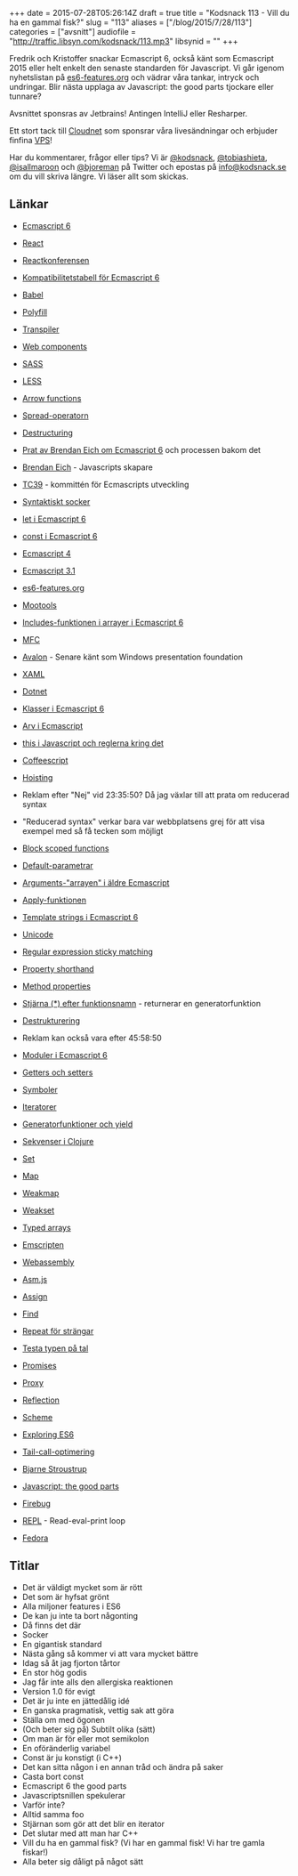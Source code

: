 +++
date = 2015-07-28T05:26:14Z
draft = true
title = "Kodsnack 113 - Vill du ha en gammal fisk?"
slug = "113"
aliases = ["/blog/2015/7/28/113"]
categories = ["avsnitt"]
audiofile = "http://traffic.libsyn.com/kodsnack/113.mp3"
libsynid = ""
+++

Fredrik och Kristoffer snackar Ecmascript 6, också känt som Ecmascript 2015 eller helt enkelt den senaste standarden för Javascript. Vi går igenom nyhetslistan på [es6-features.org](http://es6-features.org) och vädrar våra tankar, intryck och undringar. Blir nästa upplaga av Javascript: the good parts tjockare eller tunnare?

Avsnittet sponsras av Jetbrains! Antingen IntelliJ eller Resharper.

Ett stort tack till [Cloudnet](http://www.cloudnet.se) som sponsrar våra livesändningar och erbjuder finfina  [VPS](http://en.wikipedia.org/wiki/Virtual_private_server)!

Har du kommentarer, frågor eller tips? Vi är [@kodsnack](https://www.twitter.com/kodsnack), [@tobiashieta](https://www.twitter.com/tobiashieta), [@isallmaroon](https://www.twitter.com/isallmaroon) och [@bjoreman](https://www.twitter.com/bjoreman) på Twitter och epostas på [info@kodsnack.se](mailto:info@kodsnack.se) om du vill skriva längre. Vi läser allt som skickas.

## Länkar ##
* [Ecmascript 6](http://www.ecma-international.org/ecma-262/6.0/index.html)
* [React](http://facebook.github.io/react/)
* [Reactkonferensen](https://www.react-europe.org/2015.html)
* [Kompatibilitetstabell för Ecmascript 6](http://kangax.github.io/compat-table/es6/)
* [Babel](http://babeljs.io/)
* [Polyfill](https://en.wikipedia.org/wiki/Polyfill)
* [Transpiler](https://en.wikipedia.org/wiki/Source-to-source_compiler)
* [Web components](https://en.wikipedia.org/wiki/Web_Components)
* [SASS](http://sass-lang.com/)
* [LESS](http://lesscss.org/)
* [Arrow functions](https://developer.mozilla.org/en-US/docs/Web/JavaScript/Reference/Functions/Arrow_functions)
* [Spread-operatorn](https://developer.mozilla.org/en-US/docs/Web/JavaScript/Reference/Operators/Spread_operator)
* [Destructuring](https://developer.mozilla.org/en-US/docs/Web/JavaScript/Reference/Operators/Destructuring_assignment)
* [Prat av Brendan Eich om Ecmascript 6](https://www.youtube.com/watch?v=6AytbSdWBKg) och processen bakom det
* [Brendan Eich](https://en.wikipedia.org/wiki/Brendan_Eich) - Javascripts skapare
* [TC39](http://www.ecma-international.org/memento/TC39.htm) - kommittén för Ecmascripts utveckling
* [Syntaktiskt socker](https://en.wikipedia.org/wiki/Syntactic_sugar)
* [let i Ecmascript 6](https://developer.mozilla.org/en-US/docs/Web/JavaScript/Reference/Statements/let)
* [const i Ecmascript 6](https://developer.mozilla.org/en-US/docs/Web/JavaScript/Reference/Statements/const)
* [Ecmascript 4](http://www.ecmascript.org/es4/spec/overview.pdf)
* [Ecmascript 3.1](http://jaoo.dk/dl/jaoo-aarhus-2008/slides/PratapLakshman_ECMAScript31.pdf)
* [es6-features.org](http://es6-features.org)
* [Mootools](http://mootools.net/)
* [Includes-funktionen i arrayer i Ecmascript 6](https://developer.mozilla.org/en-US/docs/Web/JavaScript/Reference/Global_Objects/Array)
* [MFC](https://en.wikipedia.org/wiki/Microsoft_Foundation_Class_Library)
* [Avalon](https://en.wikipedia.org/wiki/Windows_Presentation_Foundation) - Senare känt som Windows presentation foundation
* [XAML](https://en.wikipedia.org/wiki/Extensible_Application_Markup_Language)
* [Dotnet](https://en.wikipedia.org/wiki/.NET_Framework)
* [Klasser i Ecmascript 6](https://developer.mozilla.org/en-US/docs/Web/JavaScript/Reference/Classes)
* [Arv i Ecmascript](http://www.sitepoint.com/understanding-ecmascript-6-class-inheritance/)
* [this i Javascript och reglerna kring det](https://developer.mozilla.org/en-US/docs/Web/JavaScript/Reference/Operators/this)
* [Coffeescript](https://en.wikipedia.org/wiki/CoffeeScript)
* [Hoisting](https://developer.mozilla.org/en-US/docs/Glossary/Hoisting)

* Reklam efter "Nej" vid 23:35:50? Då jag växlar till att prata om reducerad syntax

* "Reducerad syntax" verkar bara var webbplatsens grej för att visa exempel med så få tecken som möjligt
* [Block scoped functions](http://www.2ality.com/2015/02/es6-scoping.html#function_declarations_and_class_declarations)
* [Default-parametrar](https://developer.mozilla.org/en-US/docs/Web/JavaScript/Reference/Functions/Default_parameters)
* [Arguments-"arrayen" i äldre Ecmascript](https://developer.mozilla.org/en-US/docs/Web/JavaScript/Reference/Functions/arguments)
* [Apply-funktionen](https://en.wikipedia.org/wiki/Apply)
* [Template strings i Ecmascript 6](https://developer.mozilla.org/en-US/docs/Web/JavaScript/Reference/template_strings)
* [Unicode](https://en.wikipedia.org/wiki/Unicode)
* [Regular expression sticky matching](https://developer.mozilla.org/en-US/docs/Web/JavaScript/Reference/Global_Objects/RegExp/sticky)
* [Property shorthand](https://egghead.io/lessons/ecmascript-6-shorthand-properties-in-es6)
* [Method properties](http://ariya.ofilabs.com/2013/03/es6-and-method-definitions.html)
* [Stjärna (*) efter funktionsnamn](https://developer.mozilla.org/en-US/docs/Web/JavaScript/Reference/Statements/function*) - returnerar en generatorfunktion
* [Destrukturering](https://developer.mozilla.org/en-US/docs/Web/JavaScript/Reference/Operators/Destructuring_assignment)

* Reklam kan också vara efter 45:58:50

* [Moduler i Ecmascript 6](http://eviltrout.com/2014/05/03/getting-started-with-es6.html)
* [Getters och setters](http://stackoverflow.com/questions/28222276/what-are-getters-and-setters-for-in-ecmascript-6-classes)
* [Symboler](https://developer.mozilla.org/en-US/docs/Web/JavaScript/Reference/Global_Objects/Symbol)
* [Iteratorer](https://developer.mozilla.org/en-US/docs/Web/JavaScript/Reference/Iteration_protocols)
* [Generatorfunktioner och yield](http://www.2ality.com/2015/03/es6-generators.html)
* [Sekvenser i Clojure](http://clojure.org/sequences)
* [Set](https://developer.mozilla.org/en-US/docs/Web/JavaScript/Reference/Global_Objects/Set)
* [Map](https://developer.mozilla.org/en-US/docs/Web/JavaScript/Reference/Global_Objects/Map)
* [Weakmap](https://developer.mozilla.org/en-US/docs/Web/JavaScript/Reference/Global_Objects/WeakMap)
* [Weakset](https://developer.mozilla.org/en-US/docs/Web/JavaScript/Reference/Global_Objects/WeakSet)
* [Typed arrays](https://developer.mozilla.org/en-US/docs/Web/JavaScript/Typed_arrays)
* [Emscripten](https://en.wikipedia.org/wiki/Emscripten)
* [Webassembly](https://www.w3.org/community/webassembly/)
* [Asm.js](http://asmjs.org/)
* [Assign](http://www.2ality.com/2014/01/object-assign.html)
* [Find](http://www.2ality.com/2014/05/es6-array-methods.html)
* [Repeat för strängar](http://www.2ality.com/2015/01/es6-strings.html)
* [Testa typen på tal](http://www.2ality.com/2015/04/numbers-math-es6.html)
* [Promises](https://developer.mozilla.org/en-US/docs/Web/JavaScript/Reference/Global_Objects/Promise)
* [Proxy](https://developer.mozilla.org/en-US/docs/Web/JavaScript/Reference/Global_Objects/Proxy)
* [Reflection](http://h3manth.com/new/blog/2015/es6-reflect-api/)
* [Scheme](https://en.wikipedia.org/wiki/Scheme_%28programming_language%29)
* [Exploring ES6](https://leanpub.com/exploring-es6/read)
* [Tail-call-optimering](http://duartes.org/gustavo/blog/post/tail-calls-optimization-es6/)
* [Bjarne Stroustrup](https://en.wikipedia.org/wiki/Bjarne_Stroustrup)
* [Javascript: the good parts](http://www.amazon.com/JavaScript-Good-Parts-Douglas-Crockford/dp/0596517742)
* [Firebug](http://getfirebug.com/)
* [REPL](https://en.wikipedia.org/wiki/Read%E2%80%93eval%E2%80%93print_loop) - Read-eval-print loop
* [Fedora](https://en.wikipedia.org/wiki/Fedora_%28operating_system%29)

## Titlar ##
* Det är väldigt mycket som är rött
* Det som är hyfsat grönt
* Alla miljoner features i ES6
* De kan ju inte ta bort någonting
* Då finns det där
* Socker
* En gigantisk standard
* Nästa gång så kommer vi att vara mycket bättre
* Idag så åt jag fjorton tårtor
* En stor hög godis
* Jag får inte alls den allergiska reaktionen
* Version 1.0 för evigt
* Det är ju inte en jättedålig idé
* En ganska pragmatisk, vettig sak att göra
* Ställa om med ögonen
* (Och beter sig på) Subtilt olika (sätt)
* Om man är för eller mot semikolon
* En oföränderlig variabel
* Const är ju konstigt (i C++)
* Det kan sitta någon i en annan tråd och ändra på saker
* Casta bort const
* Ecmascript 6 the good parts
* Javascriptsnillen spekulerar
* Varför inte?
* Alltid samma foo
* Stjärnan som gör att det blir en iterator
* Det slutar med att man har C++
* Vill du ha en gammal fisk? (Vi har en gammal fisk! Vi har tre gamla fiskar!)
* Alla beter sig dåligt på något sätt